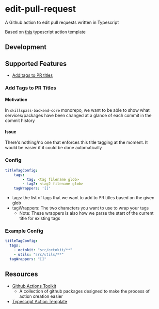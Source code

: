 # edit-pull-request
A Github action to edit pull requests written in Typescript

Based on [this](https://github.com/actions/typescript-action) typescript action template

## Development

## Supported Features
- [Add tags to PR titles](#ad-tags-to-pr-titles)

### Add Tags to PR Titles
#### Motivation
In `skillspass-backend-core` monorepo, we want to be able to show what services/packages have been changed at a glance of each commit in the commit history

#### Issue
There's nothing/no one that enforces this title tagging at the moment. It would be easier if it could be done automatically

### Config
```yml
titleTagConfig:
	tags:
		- tag: <tag filename glob>
		- tag2: <tag2 filename glob>
	tagWrappers: '[]'
```
- tags: the list of tags that we want to add to PR titles based on the given glob
- tagWrappers: The two characters you want to use to wrap your tags
	- Note: These wrappers is also how we parse the start of the current title for existing tags

### Example Config
```yml
titleTagConfig:
  tags: 
    - octokit: "src/octokit/**"
    - utils: "src/utils/**"
  tagWrappers: "[]"
```

## Resources
- [Github Actions Toolkit](https://github.com/actions/toolkit)
	- A collection of github packages designed to make the process of action creation easier
- [Typescript Action Template](https://github.com/actions/typescript-action)
